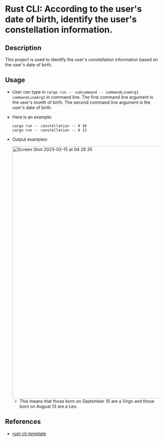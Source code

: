 # Rust CLI: According to the user's date of birth, identify the user's constellation information.
## Description
This project is used to identify the user's constellation information based on the user's date of birth.

## Usage
- User can type in `cargo run -- subcommand -- commandLineArg1 commandLineArg2` in command line. The first command line argument is the user's month of birth. The second command line argument is the user's date of birth.

- Here is an example:
    ```
    cargo run -- constellation -- 9 10
    cargo run -- constellation -- 8 13
    ```
- Output examples: 
  
  <img width="826" alt="Screen Shot 2023-02-15 at 04 28 35" src="https://user-images.githubusercontent.com/93239143/218994763-d272d452-94df-49fa-ba4e-b5318494a728.png">
  
    - This means that those born on September 10 are a Virgo and those born on August 13 are a Leo.

## References

* [rust-cli-template](https://github.com/kbknapp/rust-cli-template)
